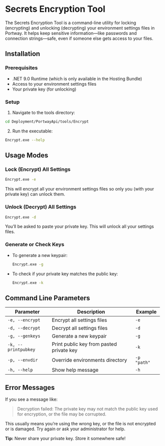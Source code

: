 # Secrets Encryption Tool

The Secrets Encryption Tool is a command-line utility for locking (encrypting) and unlocking (decrypting) your environment settings files in Portway. It helps keep sensitive information—like passwords and connection strings—safe, even if someone else gets access to your files.

## Installation

### Prerequisites

- .NET 9.0 Runtime (which is only available in the Hosting Bundle)
- Access to your environment settings files
- Your private key (for unlocking)

### Setup

1. Navigate to the tools directory:
```bash
cd Deployment/PortwayApi/tools/Encrypt
```

2. Run the executable:
```bash
Encrypt.exe --help
```

## Usage Modes

### Lock (Encrypt) All Settings

```bash
Encrypt.exe -e
```
This will encrypt all your environment settings files so only you (with your private key) can unlock them.

### Unlock (Decrypt) All Settings

```bash
Encrypt.exe -d
```
You’ll be asked to paste your private key. This will unlock all your settings files.

### Generate or Check Keys

- To generate a new keypair:
  ```bash
  Encrypt.exe -g
  ```
- To check if your private key matches the public key:
  ```bash
  Encrypt.exe -k
  ```

## Command Line Parameters

| Parameter         | Description                                 | Example           |
|-------------------|---------------------------------------------|-------------------|
| `-e, --encrypt`   | Encrypt all settings files                   | `-e`              |
| `-d, --decrypt`   | Decrypt all settings files                   | `-d`              |
| `-g, --genkeys`   | Generate a new keypair                       | `-g`              |
| `-k, --printpubkey` | Print public key from pasted private key    | `-k`              |
| `-p, --envdir`    | Override environments directory              | `-p "path"`       |
| `-h, --help`      | Show help message                            | `-h`              |

## Error Messages

If you see a message like:

> Decryption failed: The private key may not match the public key used for encryption, or the file may be corrupted.

This usually means you’re using the wrong key, or the file is not encrypted or is damaged. Try again or ask your administrator for help.

**Tip:** Never share your private key. Store it somewhere safe!
